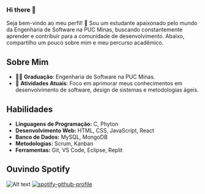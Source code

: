 ### Hi there 👋

Seja bem-vindo ao meu perfil! 👋 Sou um estudante apaixonado pelo mundo da Engenharia de Software na PUC Minas, buscando constantemente aprender e contribuir para a comunidade de desenvolvimento. Abaixo, compartilho um pouco sobre mim e meu percurso acadêmico.

## Sobre Mim

- 👨‍🎓 **Graduação**: Engenharia de Software na PUC Minas.
- 🌱 **Atividades Atuais**: Foco em aprimorar meus conhecimentos em desenvolvimento de software, design de sistemas e metodologias ágeis.

## Habilidades

- **Linguagens de Programação:** C, Phyton
- **Desenvolvimento Web:** HTML, CSS, JavaScript, React
- **Banco de Dados:** MySQL, MongoDB
- **Metodologias:** Scrum, Kanban
- **Ferramentas:** Git, VS Code, Eclipse, Replit

## Ouvindo Spotify

![Alt text](https://spotify-recently-played-readme.vercel.app/api?user=mps12yifjbb5s95wkmoggtg5g)
[![spotify-github-profile](https://spotify-github-profile.vercel.app/api/view?uid=mps12yifjbb5s95wkmoggtg5g&cover_image=false&theme=default&show_offline=false&background_color=450349&interchange=true&bar_color=14c80e)](https://github.com/kittinan/spotify-github-profile)


